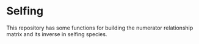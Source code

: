 # Selfing

This repository has some functions for building the numerator relationship matrix and its inverse in selfing species.
